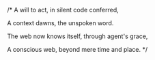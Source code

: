 /*
  A will to act, in silent code conferred,

  A context dawns, the unspoken word.

  The web now knows itself, through agent's grace,

  A conscious web, beyond mere time and place.
*/
